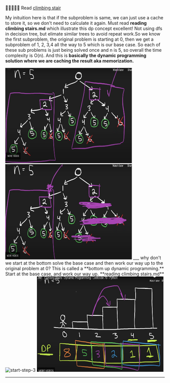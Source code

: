 🌟🌟🌟🌟🌟 Read [climbing stair](https://github.com/purepisces/Wenqing-LeetcodeSolution/blob/main/1-D-Dynamic-Programming/Easy-70-Climbing-Stairs.md)

My inituition here is that if the subproblem is same, we can just use a cache to store it, so we don't need to calculate it again. Must read **reading climbing stairs.md** which illustrate this dp concept excellent! Not using dfs in decision tree, but elimate similar trees to avoid repeat work.So we know the first subproblem, the original problem is starting at 0, then we get a subproblem of 1, 2, 3,4 all the way to 5 which is our base case. So each of these sub problems is just being solved once and n is 5, so overall the time complexity is O(n). And this is **basically the dynamic programming solution where we are caching the result aka memorization.**


<img src="purple.png" alt="purple" width="400" height="300"/>
<img src="eliminate.png" alt="eliminate" width="400" height="300"/>
___
why don't we start at the bottom solve the base case and then work our way up to the original problem at 0? This is called a **bottom up dynamic programming.** Start at the base case, and work our way up. **reading climbing stairs.md** 


<img src="start-step-3-2.png" alt="start-step-3" width="400" height="300"/>
<img src="final-result.png" alt="final-result" width="400" height="300"/>

___
